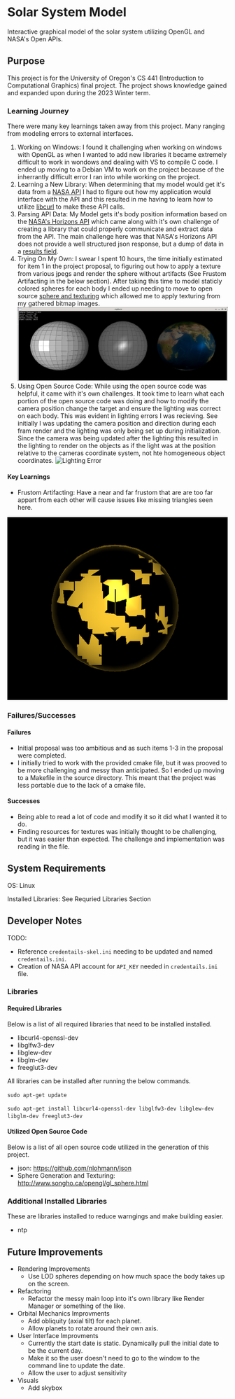 # Solar System Model
Interactive graphical model of the solar system utilizing OpenGL and NASA's Open APIs.

## Purpose
This project is for the University of Oregon's CS 441 (Introduction to Computational Graphics) final project.
The project shows knowledge gained and expanded upon during the 2023 Winter term.

### Learning Journey
There were many key learnings taken away from this project. Many ranging from modeling errors to external interfaces.

1. Working on Windows: I found it challenging when working on windows with OpenGL as when I wanted to add new libraries it became extremely difficult to work in wondows and dealing with VS to compile C code. I ended up moving to a Debian VM to work on the project because of the inherrantly difficult error I ran into while working on the project.
2. Learning a New Library: When determining that my model would get it's data from a [NASA API](https://api.nasa.gov/) I had to figure out how my application would interface with the API and this resulted in me having to learn how to utilize [libcurl](https://curl.se/libcurl/) to make these API calls.
3. Parsing API Data: My Model gets it's body position information based on the [NASA's Horizons  API](https://ssd-api.jpl.nasa.gov/doc/horizons.html) which came along with it's own challenge of creating a library that could properly communicate and extract data from the API. The main challenge here was that NASA's Horizons API does not provide a well structured json response, but a dump of data in a [results field](https://ssd-api.jpl.nasa.gov/doc/horizons.html#:~:text=Example%20json%2Dformat%20Output).
4. Trying On My Own: I swear I spent 10 hours, the time initially estimated for item 1 in the project proposal, to figuring out how to apply a texture from various jpegs and render the sphere without artifacts (See Frustom Artifacting in the below section). After taking this time to model staticly colored spheres for each body I ended up needing to move to open source [sphere and texturing](http://www.songho.ca/opengl/gl_sphere.html) which allowed me to apply texturing from my gathered bitmap images.
![OpenGL Spheres](/imgs/openSourceExample.png "OpenGL Spheres")
5. Using Open Source Code:  While using the open source code was helpful, it came with it's own challenges. It took time to learn what each portion of the open source code was doing and how to modify the camera position change the target and ensure the lighting was correct on each body. This was evident in lighting errors I was recieving. See initially I was updating the camera position and direction during each fram render and the lighting was only being set up during initialization. Since the camera was being updated after the lighting this resulted in the lighting to render on the objects as if the light was at the position relative to the cameras coordinate system, not hte homogeneous object coordinates.
![Lighting Error](/imgs/erros_lighting.png "Lighting Error")

#### Key Learnings
- Frustom Artifacting: Have a near and far frustom that are are too far appart from each other will cause issues like missing triangles seen here.

![Distant Frustom Artifacting](/imgs/sphereArtifacting.png "Distant Frustom Artifacting")

### Failures/Successes
#### Failures
- Initial proposal was too ambitious and as such items 1-3 in the proposal were completed.
- I initially tried to work with the provided cmake file, but it was prooved to be more challenging and messy than anticipated. So I ended up moving to a Makefile in the source directory. This meant that the project was less portable due to the lack of a cmake file.

#### Successes
- Being able to read a lot of code and modify it so it did what I wanted it to do.
- Finding resources for textures was initially thought to be challenging, but it was easier than expected. The challenge and implementation was reading in the file.

## System Requirements
OS: Linux

Installed Libraries: See Requried Libraries Section

## Developer Notes
TODO:
- Reference `credentails-skel.ini` needing to be updated and named `credentails.ini`.
- Creation of NASA API account for `API_KEY` needed in `credentails.ini` file.

### Libraries
#### Required Libraries
Below is a list of all required libraries that need to be installed installed.
- libcurl4-openssl-dev
- libglfw3-dev
- libglew-dev
- libglm-dev
- freeglut3-dev

All libraries can be installed after running the below commands.

`sudo apt-get update`

`sudo apt-get install libcurl4-openssl-dev libglfw3-dev libglew-dev libglm-dev freeglut3-dev`

#### Utilized Open Source Code
Below is a list of all open source code utilized in the generation of this project.
- json: https://github.com/nlohmann/json
- Sphere Generation and Texturing: http://www.songho.ca/opengl/gl_sphere.html

### Additional Installed Libraries
These are libraries installed to reduce warngings and make building easier.
- ntp

## Future Improvements
- Rendering Improvements
  - Use LOD spheres depending on how much space the body takes up on the screen.
- Refactoring
  - Refactor the messy main loop into it's own library like Render Manager or something of the like.
- Orbital Mechanics Improvments
  - Add obliquity (axial tilt) for each planet.
  - Allow planets to rotate around their own axis.
- User Interface Improvments
  - Currently the start date is static. Dynamically pull the initial date to be the current day.
  - Make it so the user doesn't need to go to the window to the command line to update the date.
  - Allow the user to adjust sensitivity
- Visuals
  - Add skybox
